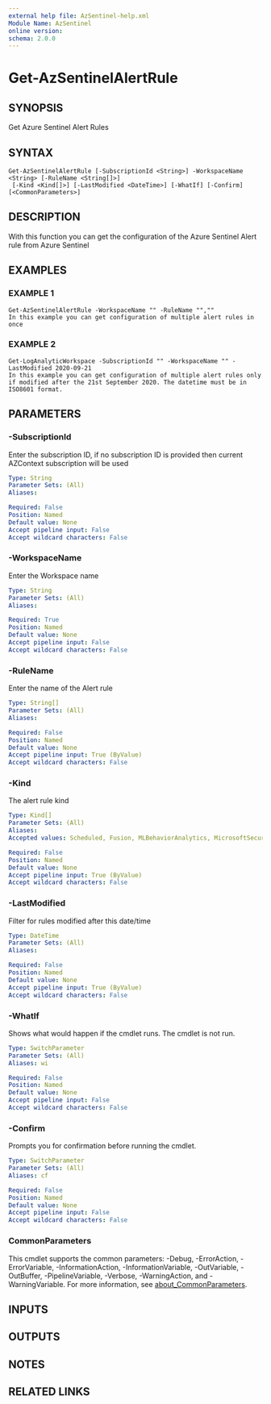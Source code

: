 ```yaml
---
external help file: AzSentinel-help.xml
Module Name: AzSentinel
online version:
schema: 2.0.0
---
```


# Get-AzSentinelAlertRule

## SYNOPSIS
Get Azure Sentinel Alert Rules

## SYNTAX

```
Get-AzSentinelAlertRule [-SubscriptionId <String>] -WorkspaceName <String> [-RuleName <String[]>]
 [-Kind <Kind[]>] [-LastModified <DateTime>] [-WhatIf] [-Confirm] [<CommonParameters>]
```

## DESCRIPTION
With this function you can get the configuration of the Azure Sentinel Alert rule from Azure Sentinel

## EXAMPLES

### EXAMPLE 1
```
Get-AzSentinelAlertRule -WorkspaceName "" -RuleName "",""
In this example you can get configuration of multiple alert rules in once
```

### EXAMPLE 2
```
Get-LogAnalyticWorkspace -SubscriptionId "" -WorkspaceName "" -LastModified 2020-09-21
In this example you can get configuration of multiple alert rules only if modified after the 21st September 2020. The datetime must be in ISO8601 format.
```

## PARAMETERS

### -SubscriptionId
Enter the subscription ID, if no subscription ID is provided then current AZContext subscription will be used

```yaml
Type: String
Parameter Sets: (All)
Aliases:

Required: False
Position: Named
Default value: None
Accept pipeline input: False
Accept wildcard characters: False
```

### -WorkspaceName
Enter the Workspace name

```yaml
Type: String
Parameter Sets: (All)
Aliases:

Required: True
Position: Named
Default value: None
Accept pipeline input: False
Accept wildcard characters: False
```

### -RuleName
Enter the name of the Alert rule

```yaml
Type: String[]
Parameter Sets: (All)
Aliases:

Required: False
Position: Named
Default value: None
Accept pipeline input: True (ByValue)
Accept wildcard characters: False
```

### -Kind
The alert rule kind

```yaml
Type: Kind[]
Parameter Sets: (All)
Aliases:
Accepted values: Scheduled, Fusion, MLBehaviorAnalytics, MicrosoftSecurityIncidentCreation

Required: False
Position: Named
Default value: None
Accept pipeline input: True (ByValue)
Accept wildcard characters: False
```

### -LastModified
Filter for rules modified after this date/time

```yaml
Type: DateTime
Parameter Sets: (All)
Aliases:

Required: False
Position: Named
Default value: None
Accept pipeline input: True (ByValue)
Accept wildcard characters: False
```

### -WhatIf
Shows what would happen if the cmdlet runs.
The cmdlet is not run.

```yaml
Type: SwitchParameter
Parameter Sets: (All)
Aliases: wi

Required: False
Position: Named
Default value: None
Accept pipeline input: False
Accept wildcard characters: False
```

### -Confirm
Prompts you for confirmation before running the cmdlet.

```yaml
Type: SwitchParameter
Parameter Sets: (All)
Aliases: cf

Required: False
Position: Named
Default value: None
Accept pipeline input: False
Accept wildcard characters: False
```

### CommonParameters
This cmdlet supports the common parameters: -Debug, -ErrorAction, -ErrorVariable, -InformationAction, -InformationVariable, -OutVariable, -OutBuffer, -PipelineVariable, -Verbose, -WarningAction, and -WarningVariable. For more information, see [about_CommonParameters](http://go.microsoft.com/fwlink/?LinkID=113216).

## INPUTS

## OUTPUTS

## NOTES

## RELATED LINKS
